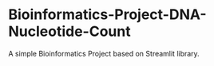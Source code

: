 # Bioinformatics-Project-DNA-Nucleotide-Count
A simple Bioinformatics Project based on Streamlit library.
